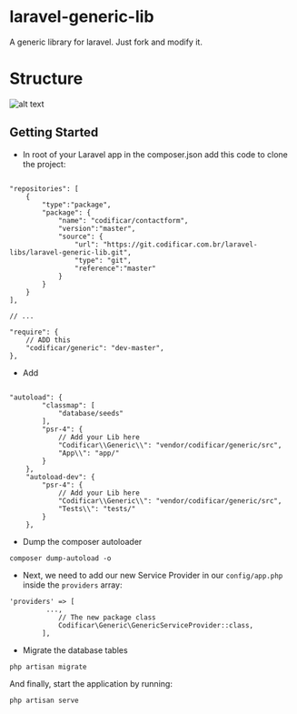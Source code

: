 # laravel-generic-lib
A generic library for laravel. Just fork and modify it.

# Structure
 ![alt text](https://i.imgur.com/oRH5uh6.png)


## Getting Started

- In root of your Laravel app in the composer.json add this code to clone the project:

```

"repositories": [
    {
        "type":"package",
        "package": {
            "name": "codificar/contactform",
            "version":"master",
            "source": {
                "url": "https://git.codificar.com.br/laravel-libs/laravel-generic-lib.git",
                "type": "git",
                "reference":"master"
            }
        }
    }
],

// ...

"require": {
    // ADD this
    "codificar/generic": "dev-master",
},

```

- Add 
```

"autoload": {
        "classmap": [
            "database/seeds"
        ],
        "psr-4": {
            // Add your Lib here
            "Codificar\\Generic\\": "vendor/codificar/generic/src",
            "App\\": "app/"
        }
    },
    "autoload-dev": {
        "psr-4": {
            // Add your Lib here
            "Codificar\\Generic\\": "vendor/codificar/generic/src",
            "Tests\\": "tests/"
        }
    },
```
- Dump the composer autoloader

```
composer dump-autoload -o
```

- Next, we need to add our new Service Provider in our `config/app.php` inside the `providers` array:

```
'providers' => [
         ...,
            // The new package class
            Codificar\Generic\GenericServiceProvider::class,
        ],
```
- Migrate the database tables

```
php artisan migrate
```

And finally, start the application by running:

```
php artisan serve
```